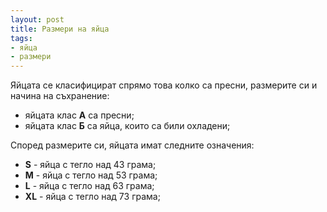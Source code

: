 ```yaml
---
layout: post
title: Размери на яйца
tags:
- яйца
- размери
---
```


Яйцата се класифицират спрямо това колко са пресни, размерите си и начина на съхранение:

* яйцата клас **А** са пресни;
* яйцата клас **Б** са яйца, които са били охладени;

Според размерите си, яйцата имат следните означения:

* **S** - яйца с тегло над 43 грама;
* **M** - яйца с тегло над 53 грама;
* **L** - яйца с тегло над 63 грама;
* **XL** - яйца с тегло над 73 грама;
